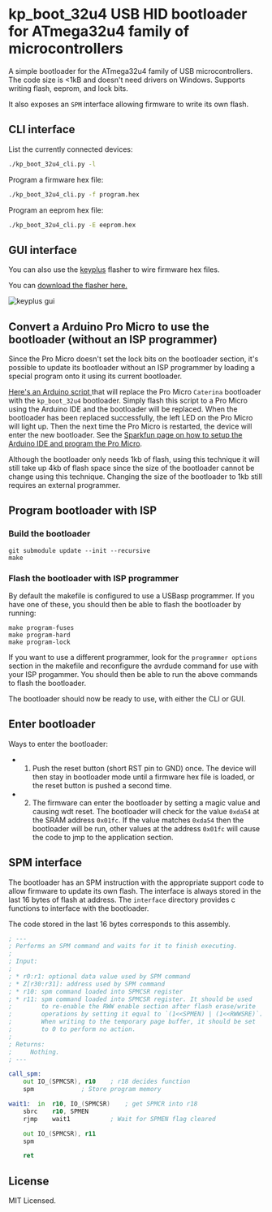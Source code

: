 
# kp_boot_32u4 USB HID bootloader for ATmega32u4 family of microcontrollers

A simple bootloader for the ATmega32u4 family of USB microcontrollers.
The code size is <1kB and doesn't need drivers on Windows.
Supports writing flash, eeprom, and lock bits.

It also exposes an `SPM` interface allowing firmware to write its own flash.

## CLI interface

List the currently connected devices:
```sh
./kp_boot_32u4_cli.py -l
```

Program a firmware hex file:
```sh
./kp_boot_32u4_cli.py -f program.hex
```

Program an eeprom hex file:
```sh
./kp_boot_32u4_cli.py -E eeprom.hex
```

## GUI interface

You can also use the [keyplus](https://github.com/ahtn/keyplus) flasher to
wire firmware hex files.

You can [download the flasher here.](https://github.com/ahtn/keyplus/releases)

![keyplus gui](https://rawgit.com/ahtn/kp_boot_32u4/master/img/keyplus_gui.png)

## Convert a Arduino Pro Micro to use the bootloader (without an ISP programmer)

Since the Pro Micro doesn't set the lock bits on the bootloader section, it's
possible to update its bootloader without an ISP programmer by loading a
special program onto it using its current bootloader.

[Here's an Arduino script
](https://github.com/ahtn/avr-bootloader-upgrade/blob/master/promicro_to_keyplus.ino)
that will replace the Pro Micro `Caterina` bootloader with the `kp_boot_32u4`
bootloader. Simply flash this script to a Pro Micro using the Arduino IDE and
the bootloader will be replaced. When the bootloader has been replaced
successfully, the left LED on the Pro Micro will light up. Then the next time
the Pro Micro is restarted, the device will enter the new bootloader.
See the [Sparkfun page on how to setup the
Arduino IDE and program the Pro Micro](https://learn.sparkfun.com/tutorials/pro-micro--fio-v3-hookup-guide#windows_driver).

Although the bootloader only needs 1kb of flash, using this technique it will
still take up 4kb of flash space since the size of the bootloader cannot be
change using this technique. Changing the size of the bootloader to 1kb still
requires an external programmer.

## Program bootloader with ISP

### Build the bootloader

```
git submodule update --init --recursive
make
```

### Flash the bootloader with ISP programmer

By default the makefile is configured to use a USBasp programmer.  If you have
one of these, you should then be able to flash the bootloader by running:

```
make program-fuses
make program-hard
make program-lock
```

If you want to use a different programmer, look for the `programmer options`
section in the makefile and reconfigure the avrdude command for use with
your ISP progammer. You should then be able to run the above commands to
flash the bootloader.

The bootloader should now be ready to use, with either the CLI or GUI.

## Enter bootloader
Ways to enter the bootloader:

* 1. Push the reset button (short RST pin to GND) once. The device will then
  stay in bootloader mode until a firmware hex file is loaded, or the reset
  button is pushed a second time.
* 2. The firmware can enter the bootloader by setting a magic value and causing
  wdt reset. The bootloader will check for the value `0xda54` at the SRAM
  address `0x01fc`. If the value matches `0xda54` then the bootloader will be
  run, other values at the address `0x01fc` will cause the code to jmp to
  the application section.

## SPM interface

The bootloader has an SPM instruction with the appropriate support code to
allow firmware to update its own flash. The interface is always stored in
the last 16 bytes of flash at address. The `interface` directory provides
c functions to interface with the bootloader.


The code stored in the last 16 bytes corresponds to this assembly.

```asm
; ---
; Performs an SPM command and waits for it to finish executing.
;
; Input:
;
; * r0:r1: optional data value used by SPM command
; * Z[r30:r31]: address used by SPM command
; * r10: spm command loaded into SPMCSR register
; * r11: spm command loaded into SPMCSR register. It should be used
;        to re-enable the RWW enable section after flash erase/write
;        operations by setting it equal to `(1<<SPMEN) | (1<<RWWSRE)`.
;        When writing to the temporary page buffer, it should be set
;        to 0 to perform no action.
;
; Returns:
;     Nothing.
; ---

call_spm:
	out	IO_(SPMCSR), r10	; r18 decides function
	spm				; Store program memory

wait1:  in	r10, IO_(SPMCSR)	; get SPMCR into r18
	sbrc	r10, SPMEN
	rjmp	wait1			; Wait for SPMEN flag cleared

	out	IO_(SPMCSR), r11
	spm

	ret
```

## License

MIT Licensed.
